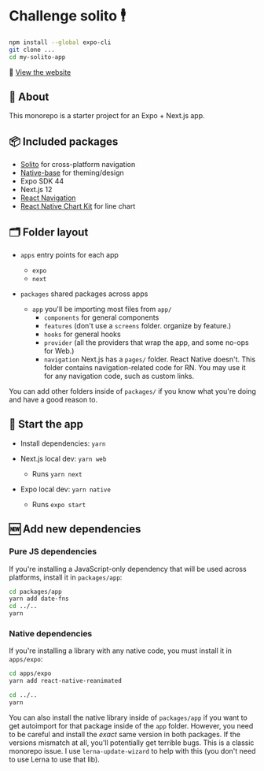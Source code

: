 # Challenge solito 🕴

```bash
npm install --global expo-cli
git clone ...
cd my-solito-app
```

👾 [View the website](https://example.solito.dev)

## 🔦 About

This monorepo is a starter project for an Expo + Next.js app.

## 📦 Included packages

- [Solito](https://solito.dev/) for cross-platform navigation
- [Native-base](https://nativebase.io/) for theming/design
- Expo SDK 44
- Next.js 12
- [React Navigation](https://reactnavigation.org/)
- [React Native Chart Kit](https://github.com/indiespirit/react-native-chart-kit) for line chart

## 🗂 Folder layout

- `apps` entry points for each app

  - `expo`
  - `next`

- `packages` shared packages across apps
  - `app` you'll be importing most files from `app/`
    - `components` for general components
    - `features` (don't use a `screens` folder. organize by feature.)
    - `hooks` for general hooks
    - `provider` (all the providers that wrap the app, and some no-ops for Web.)
    - `navigation` Next.js has a `pages/` folder. React Native doesn't. This folder contains navigation-related code for RN. You may use it for any navigation code, such as custom links.

You can add other folders inside of `packages/` if you know what you're doing and have a good reason to.

## 🏁 Start the app

- Install dependencies: `yarn`

- Next.js local dev: `yarn web`
  - Runs `yarn next`
- Expo local dev: `yarn native`
  - Runs `expo start`

## 🆕 Add new dependencies

### Pure JS dependencies

If you're installing a JavaScript-only dependency that will be used across platforms, install it in `packages/app`:

```sh
cd packages/app
yarn add date-fns
cd ../..
yarn
```

### Native dependencies

If you're installing a library with any native code, you must install it in `apps/expo`:

```sh
cd apps/expo
yarn add react-native-reanimated

cd ../..
yarn
```

You can also install the native library inside of `packages/app` if you want to get autoimport for that package inside of the `app` folder. However, you need to be careful and install the _exact_ same version in both packages. If the versions mismatch at all, you'll potentially get terrible bugs. This is a classic monorepo issue. I use `lerna-update-wizard` to help with this (you don't need to use Lerna to use that lib).
